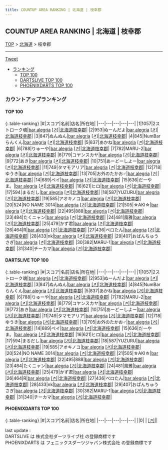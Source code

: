 ```yaml
---
title: COUNTUP AREA RANKING | 北海道 | 枝幸郡
---
```

## COUNTUP AREA RANKING | 北海道 | 枝幸郡

[TOP](/darts/rank/) > [北海道](/darts/rank/北海道/) > 枝幸郡

___

<a href="https://twitter.com/share?ref_src=twsrc%5Etfw" data-text="COUNTUP AREA RANKING | 北海道枝幸郡" class="twitter-share-button" data-hashtags="DARTSLIVE,PHOENIXDARTS,darts,ダーツ" data-show-count="false">Tweet</a>

* [ランキング](#カウントアップランキング)
    * [TOP 100](#top-100)
    * [DARTSLIVE TOP 100](#dartslive-top-100)
    * [PHOENIXDARTS TOP 100](#phoenixdarts-top-100)

### カウントアップランキング

#### TOP 100



{:.table-ranking}
|#|スコア|名前|店名|所在地|
|---|---|---|---|---|
|1|1057|<span class="rank-name-dl">2ストローク魂</span>|<a href="/darts/rank/shops/4635f9e35f90bbc60d9b047a20a7ba1e.html">bar alegria</a> <a href="https://search.dartslive.com/jp/shop/4635f9e35f90bbc60d9b047a20a7ba1e">[↗]</a>|<a href="/darts/rank/北海道/枝幸郡">北海道枝幸郡</a>|
|2|953|<span class="rank-name-dl">ぬーんだよ</span>|<a href="/darts/rank/shops/4635f9e35f90bbc60d9b047a20a7ba1e.html">bar alegria</a> <a href="https://search.dartslive.com/jp/shop/4635f9e35f90bbc60d9b047a20a7ba1e">[↗]</a>|<a href="/darts/rank/北海道/枝幸郡">北海道枝幸郡</a>|
|3|847|<span class="rank-name-dl">ぬんぬん</span>|<a href="/darts/rank/shops/4635f9e35f90bbc60d9b047a20a7ba1e.html">bar alegria</a> <a href="https://search.dartslive.com/jp/shop/4635f9e35f90bbc60d9b047a20a7ba1e">[↗]</a>|<a href="/darts/rank/北海道/枝幸郡">北海道枝幸郡</a>|
|4|845|<span class="rank-name-dl">NumBar らんくん</span>|<a href="/darts/rank/shops/4635f9e35f90bbc60d9b047a20a7ba1e.html">bar alegria</a> <a href="https://search.dartslive.com/jp/shop/4635f9e35f90bbc60d9b047a20a7ba1e">[↗]</a>|<a href="/darts/rank/北海道/枝幸郡">北海道枝幸郡</a>|
|5|837|<span class="rank-name-dl">あかね</span>|<a href="/darts/rank/shops/4635f9e35f90bbc60d9b047a20a7ba1e.html">bar alegria</a> <a href="https://search.dartslive.com/jp/shop/4635f9e35f90bbc60d9b047a20a7ba1e">[↗]</a>|<a href="/darts/rank/北海道/枝幸郡">北海道枝幸郡</a>|
|6|788|<span class="rank-name-dl">りゅーや</span>|<a href="/darts/rank/shops/4635f9e35f90bbc60d9b047a20a7ba1e.html">bar alegria</a> <a href="https://search.dartslive.com/jp/shop/4635f9e35f90bbc60d9b047a20a7ba1e">[↗]</a>|<a href="/darts/rank/北海道/枝幸郡">北海道枝幸郡</a>|
|7|782|<span class="rank-name-dl">MARUｰ2</span>|<a href="/darts/rank/shops/4635f9e35f90bbc60d9b047a20a7ba1e.html">bar alegria</a> <a href="https://search.dartslive.com/jp/shop/4635f9e35f90bbc60d9b047a20a7ba1e">[↗]</a>|<a href="/darts/rank/北海道/枝幸郡">北海道枝幸郡</a>|
|8|779|<span class="rank-name-dl">コヤンスカヤ</span>|<a href="/darts/rank/shops/4635f9e35f90bbc60d9b047a20a7ba1e.html">bar alegria</a> <a href="https://search.dartslive.com/jp/shop/4635f9e35f90bbc60d9b047a20a7ba1e">[↗]</a>|<a href="/darts/rank/北海道/枝幸郡">北海道枝幸郡</a>|
|9|772|<span class="rank-name-dl">あき</span>|<a href="/darts/rank/shops/4635f9e35f90bbc60d9b047a20a7ba1e.html">bar alegria</a> <a href="https://search.dartslive.com/jp/shop/4635f9e35f90bbc60d9b047a20a7ba1e">[↗]</a>|<a href="/darts/rank/北海道/枝幸郡">北海道枝幸郡</a>|
|10|751|<span class="rank-name-dl">あーどーしよー</span>|<a href="/darts/rank/shops/4635f9e35f90bbc60d9b047a20a7ba1e.html">bar alegria</a> <a href="https://search.dartslive.com/jp/shop/4635f9e35f90bbc60d9b047a20a7ba1e">[↗]</a>|<a href="/darts/rank/北海道/枝幸郡">北海道枝幸郡</a>|
|11|749|<span class="rank-name-dl">タマモアリア</span>|<a href="/darts/rank/shops/4635f9e35f90bbc60d9b047a20a7ba1e.html">bar alegria</a> <a href="https://search.dartslive.com/jp/shop/4635f9e35f90bbc60d9b047a20a7ba1e">[↗]</a>|<a href="/darts/rank/北海道/枝幸郡">北海道枝幸郡</a>|
|12|718|<span class="rank-name-dl">ゆうき</span>|<a href="/darts/rank/shops/4635f9e35f90bbc60d9b047a20a7ba1e.html">bar alegria</a> <a href="https://search.dartslive.com/jp/shop/4635f9e35f90bbc60d9b047a20a7ba1e">[↗]</a>|<a href="/darts/rank/北海道/枝幸郡">北海道枝幸郡</a>|
|13|705|<span class="rank-name-dl">お外のたかお♂</span>|<a href="/darts/rank/shops/4635f9e35f90bbc60d9b047a20a7ba1e.html">bar alegria</a> <a href="https://search.dartslive.com/jp/shop/4635f9e35f90bbc60d9b047a20a7ba1e">[↗]</a>|<a href="/darts/rank/北海道/枝幸郡">北海道枝幸郡</a>|
|14|689|<span class="rank-name-dl">ペイ</span>|<a href="/darts/rank/shops/4635f9e35f90bbc60d9b047a20a7ba1e.html">bar alegria</a> <a href="https://search.dartslive.com/jp/shop/4635f9e35f90bbc60d9b047a20a7ba1e">[↗]</a>|<a href="/darts/rank/北海道/枝幸郡">北海道枝幸郡</a>|
|15|636|<span class="rank-name-dl">だーやま。</span>|<a href="/darts/rank/shops/4635f9e35f90bbc60d9b047a20a7ba1e.html">bar alegria</a> <a href="https://search.dartslive.com/jp/shop/4635f9e35f90bbc60d9b047a20a7ba1e">[↗]</a>|<a href="/darts/rank/北海道/枝幸郡">北海道枝幸郡</a>|
|16|621|<span class="rank-name-dl">ヒロ</span>|<a href="/darts/rank/shops/4635f9e35f90bbc60d9b047a20a7ba1e.html">bar alegria</a> <a href="https://search.dartslive.com/jp/shop/4635f9e35f90bbc60d9b047a20a7ba1e">[↗]</a>|<a href="/darts/rank/北海道/枝幸郡">北海道枝幸郡</a>|
|17|594|<span class="rank-name-dl">まるだし</span>|<a href="/darts/rank/shops/4635f9e35f90bbc60d9b047a20a7ba1e.html">bar alegria</a> <a href="https://search.dartslive.com/jp/shop/4635f9e35f90bbc60d9b047a20a7ba1e">[↗]</a>|<a href="/darts/rank/北海道/枝幸郡">北海道枝幸郡</a>|
|18|587|<span class="rank-name-dl">YUZURU</span>|<a href="/darts/rank/shops/4635f9e35f90bbc60d9b047a20a7ba1e.html">bar alegria</a> <a href="https://search.dartslive.com/jp/shop/4635f9e35f90bbc60d9b047a20a7ba1e">[↗]</a>|<a href="/darts/rank/北海道/枝幸郡">北海道枝幸郡</a>|
|19|585|<span class="rank-name-dl">アオキノコ</span>|<a href="/darts/rank/shops/4635f9e35f90bbc60d9b047a20a7ba1e.html">bar alegria</a> <a href="https://search.dartslive.com/jp/shop/4635f9e35f90bbc60d9b047a20a7ba1e">[↗]</a>|<a href="/darts/rank/北海道/枝幸郡">北海道枝幸郡</a>|
|20|524|<span class="rank-name-dl">NO NAME 3014</span>|<a href="/darts/rank/shops/4635f9e35f90bbc60d9b047a20a7ba1e.html">bar alegria</a> <a href="https://search.dartslive.com/jp/shop/4635f9e35f90bbc60d9b047a20a7ba1e">[↗]</a>|<a href="/darts/rank/北海道/枝幸郡">北海道枝幸郡</a>|
|21|505|<span class="rank-name-dl">☆AKI☆</span>|<a href="/darts/rank/shops/4635f9e35f90bbc60d9b047a20a7ba1e.html">bar alegria</a> <a href="https://search.dartslive.com/jp/shop/4635f9e35f90bbc60d9b047a20a7ba1e">[↗]</a>|<a href="/darts/rank/北海道/枝幸郡">北海道枝幸郡</a>|
|22|495|<span class="rank-name-dl">888</span>|<a href="/darts/rank/shops/4635f9e35f90bbc60d9b047a20a7ba1e.html">bar alegria</a> <a href="https://search.dartslive.com/jp/shop/4635f9e35f90bbc60d9b047a20a7ba1e">[↗]</a>|<a href="/darts/rank/北海道/枝幸郡">北海道枝幸郡</a>|
|23|484|<span class="rank-name-dl">たくニャン</span>|<a href="/darts/rank/shops/4635f9e35f90bbc60d9b047a20a7ba1e.html">bar alegria</a> <a href="https://search.dartslive.com/jp/shop/4635f9e35f90bbc60d9b047a20a7ba1e">[↗]</a>|<a href="/darts/rank/北海道/枝幸郡">北海道枝幸郡</a>|
|24|481|<span class="rank-name-dl">風雅</span>|<a href="/darts/rank/shops/4635f9e35f90bbc60d9b047a20a7ba1e.html">bar alegria</a> <a href="https://search.dartslive.com/jp/shop/4635f9e35f90bbc60d9b047a20a7ba1e">[↗]</a>|<a href="/darts/rank/北海道/枝幸郡">北海道枝幸郡</a>|
|25|479|<span class="rank-name-dl">かず君</span>|<a href="/darts/rank/shops/4635f9e35f90bbc60d9b047a20a7ba1e.html">bar alegria</a> <a href="https://search.dartslive.com/jp/shop/4635f9e35f90bbc60d9b047a20a7ba1e">[↗]</a>|<a href="/darts/rank/北海道/枝幸郡">北海道枝幸郡</a>|
|26|464|<span class="rank-name-dl">R</span>|<a href="/darts/rank/shops/4635f9e35f90bbc60d9b047a20a7ba1e.html">bar alegria</a> <a href="https://search.dartslive.com/jp/shop/4635f9e35f90bbc60d9b047a20a7ba1e">[↗]</a>|<a href="/darts/rank/北海道/枝幸郡">北海道枝幸郡</a>|
|27|436|<span class="rank-name-dl">ペロたん</span>|<a href="/darts/rank/shops/4635f9e35f90bbc60d9b047a20a7ba1e.html">bar alegria</a> <a href="https://search.dartslive.com/jp/shop/4635f9e35f90bbc60d9b047a20a7ba1e">[↗]</a>|<a href="/darts/rank/北海道/枝幸郡">北海道枝幸郡</a>|
|28|433|<span class="rank-name-dl">nk</span>|<a href="/darts/rank/shops/4635f9e35f90bbc60d9b047a20a7ba1e.html">bar alegria</a> <a href="https://search.dartslive.com/jp/shop/4635f9e35f90bbc60d9b047a20a7ba1e">[↗]</a>|<a href="/darts/rank/北海道/枝幸郡">北海道枝幸郡</a>|
|29|407|<span class="rank-name-dl">おぱんちゅうさぎ</span>|<a href="/darts/rank/shops/4635f9e35f90bbc60d9b047a20a7ba1e.html">bar alegria</a> <a href="https://search.dartslive.com/jp/shop/4635f9e35f90bbc60d9b047a20a7ba1e">[↗]</a>|<a href="/darts/rank/北海道/枝幸郡">北海道枝幸郡</a>|
|30|382|<span class="rank-name-dl">MARU-1</span>|<a href="/darts/rank/shops/4635f9e35f90bbc60d9b047a20a7ba1e.html">bar alegria</a> <a href="https://search.dartslive.com/jp/shop/4635f9e35f90bbc60d9b047a20a7ba1e">[↗]</a>|<a href="/darts/rank/北海道/枝幸郡">北海道枝幸郡</a>|
|31|340|<span class="rank-name-dl">チーカマ</span>|<a href="/darts/rank/shops/4635f9e35f90bbc60d9b047a20a7ba1e.html">bar alegria</a> <a href="https://search.dartslive.com/jp/shop/4635f9e35f90bbc60d9b047a20a7ba1e">[↗]</a>|<a href="/darts/rank/北海道/枝幸郡">北海道枝幸郡</a>|


#### DARTSLIVE TOP 100



{:.table-ranking}
|#|スコア|名前|店名|所在地|
|---|---|---|---|---|
|1|1057|<span class="rank-name-dl">2ストローク魂</span>|<a href="/darts/rank/shops/4635f9e35f90bbc60d9b047a20a7ba1e.html">bar alegria</a> <a href="https://search.dartslive.com/jp/shop/4635f9e35f90bbc60d9b047a20a7ba1e">[↗]</a>|<a href="/darts/rank/北海道/枝幸郡">北海道枝幸郡</a>|
|2|953|<span class="rank-name-dl">ぬーんだよ</span>|<a href="/darts/rank/shops/4635f9e35f90bbc60d9b047a20a7ba1e.html">bar alegria</a> <a href="https://search.dartslive.com/jp/shop/4635f9e35f90bbc60d9b047a20a7ba1e">[↗]</a>|<a href="/darts/rank/北海道/枝幸郡">北海道枝幸郡</a>|
|3|847|<span class="rank-name-dl">ぬんぬん</span>|<a href="/darts/rank/shops/4635f9e35f90bbc60d9b047a20a7ba1e.html">bar alegria</a> <a href="https://search.dartslive.com/jp/shop/4635f9e35f90bbc60d9b047a20a7ba1e">[↗]</a>|<a href="/darts/rank/北海道/枝幸郡">北海道枝幸郡</a>|
|4|845|<span class="rank-name-dl">NumBar らんくん</span>|<a href="/darts/rank/shops/4635f9e35f90bbc60d9b047a20a7ba1e.html">bar alegria</a> <a href="https://search.dartslive.com/jp/shop/4635f9e35f90bbc60d9b047a20a7ba1e">[↗]</a>|<a href="/darts/rank/北海道/枝幸郡">北海道枝幸郡</a>|
|5|837|<span class="rank-name-dl">あかね</span>|<a href="/darts/rank/shops/4635f9e35f90bbc60d9b047a20a7ba1e.html">bar alegria</a> <a href="https://search.dartslive.com/jp/shop/4635f9e35f90bbc60d9b047a20a7ba1e">[↗]</a>|<a href="/darts/rank/北海道/枝幸郡">北海道枝幸郡</a>|
|6|788|<span class="rank-name-dl">りゅーや</span>|<a href="/darts/rank/shops/4635f9e35f90bbc60d9b047a20a7ba1e.html">bar alegria</a> <a href="https://search.dartslive.com/jp/shop/4635f9e35f90bbc60d9b047a20a7ba1e">[↗]</a>|<a href="/darts/rank/北海道/枝幸郡">北海道枝幸郡</a>|
|7|782|<span class="rank-name-dl">MARUｰ2</span>|<a href="/darts/rank/shops/4635f9e35f90bbc60d9b047a20a7ba1e.html">bar alegria</a> <a href="https://search.dartslive.com/jp/shop/4635f9e35f90bbc60d9b047a20a7ba1e">[↗]</a>|<a href="/darts/rank/北海道/枝幸郡">北海道枝幸郡</a>|
|8|779|<span class="rank-name-dl">コヤンスカヤ</span>|<a href="/darts/rank/shops/4635f9e35f90bbc60d9b047a20a7ba1e.html">bar alegria</a> <a href="https://search.dartslive.com/jp/shop/4635f9e35f90bbc60d9b047a20a7ba1e">[↗]</a>|<a href="/darts/rank/北海道/枝幸郡">北海道枝幸郡</a>|
|9|772|<span class="rank-name-dl">あき</span>|<a href="/darts/rank/shops/4635f9e35f90bbc60d9b047a20a7ba1e.html">bar alegria</a> <a href="https://search.dartslive.com/jp/shop/4635f9e35f90bbc60d9b047a20a7ba1e">[↗]</a>|<a href="/darts/rank/北海道/枝幸郡">北海道枝幸郡</a>|
|10|751|<span class="rank-name-dl">あーどーしよー</span>|<a href="/darts/rank/shops/4635f9e35f90bbc60d9b047a20a7ba1e.html">bar alegria</a> <a href="https://search.dartslive.com/jp/shop/4635f9e35f90bbc60d9b047a20a7ba1e">[↗]</a>|<a href="/darts/rank/北海道/枝幸郡">北海道枝幸郡</a>|
|11|749|<span class="rank-name-dl">タマモアリア</span>|<a href="/darts/rank/shops/4635f9e35f90bbc60d9b047a20a7ba1e.html">bar alegria</a> <a href="https://search.dartslive.com/jp/shop/4635f9e35f90bbc60d9b047a20a7ba1e">[↗]</a>|<a href="/darts/rank/北海道/枝幸郡">北海道枝幸郡</a>|
|12|718|<span class="rank-name-dl">ゆうき</span>|<a href="/darts/rank/shops/4635f9e35f90bbc60d9b047a20a7ba1e.html">bar alegria</a> <a href="https://search.dartslive.com/jp/shop/4635f9e35f90bbc60d9b047a20a7ba1e">[↗]</a>|<a href="/darts/rank/北海道/枝幸郡">北海道枝幸郡</a>|
|13|705|<span class="rank-name-dl">お外のたかお♂</span>|<a href="/darts/rank/shops/4635f9e35f90bbc60d9b047a20a7ba1e.html">bar alegria</a> <a href="https://search.dartslive.com/jp/shop/4635f9e35f90bbc60d9b047a20a7ba1e">[↗]</a>|<a href="/darts/rank/北海道/枝幸郡">北海道枝幸郡</a>|
|14|689|<span class="rank-name-dl">ペイ</span>|<a href="/darts/rank/shops/4635f9e35f90bbc60d9b047a20a7ba1e.html">bar alegria</a> <a href="https://search.dartslive.com/jp/shop/4635f9e35f90bbc60d9b047a20a7ba1e">[↗]</a>|<a href="/darts/rank/北海道/枝幸郡">北海道枝幸郡</a>|
|15|636|<span class="rank-name-dl">だーやま。</span>|<a href="/darts/rank/shops/4635f9e35f90bbc60d9b047a20a7ba1e.html">bar alegria</a> <a href="https://search.dartslive.com/jp/shop/4635f9e35f90bbc60d9b047a20a7ba1e">[↗]</a>|<a href="/darts/rank/北海道/枝幸郡">北海道枝幸郡</a>|
|16|621|<span class="rank-name-dl">ヒロ</span>|<a href="/darts/rank/shops/4635f9e35f90bbc60d9b047a20a7ba1e.html">bar alegria</a> <a href="https://search.dartslive.com/jp/shop/4635f9e35f90bbc60d9b047a20a7ba1e">[↗]</a>|<a href="/darts/rank/北海道/枝幸郡">北海道枝幸郡</a>|
|17|594|<span class="rank-name-dl">まるだし</span>|<a href="/darts/rank/shops/4635f9e35f90bbc60d9b047a20a7ba1e.html">bar alegria</a> <a href="https://search.dartslive.com/jp/shop/4635f9e35f90bbc60d9b047a20a7ba1e">[↗]</a>|<a href="/darts/rank/北海道/枝幸郡">北海道枝幸郡</a>|
|18|587|<span class="rank-name-dl">YUZURU</span>|<a href="/darts/rank/shops/4635f9e35f90bbc60d9b047a20a7ba1e.html">bar alegria</a> <a href="https://search.dartslive.com/jp/shop/4635f9e35f90bbc60d9b047a20a7ba1e">[↗]</a>|<a href="/darts/rank/北海道/枝幸郡">北海道枝幸郡</a>|
|19|585|<span class="rank-name-dl">アオキノコ</span>|<a href="/darts/rank/shops/4635f9e35f90bbc60d9b047a20a7ba1e.html">bar alegria</a> <a href="https://search.dartslive.com/jp/shop/4635f9e35f90bbc60d9b047a20a7ba1e">[↗]</a>|<a href="/darts/rank/北海道/枝幸郡">北海道枝幸郡</a>|
|20|524|<span class="rank-name-dl">NO NAME 3014</span>|<a href="/darts/rank/shops/4635f9e35f90bbc60d9b047a20a7ba1e.html">bar alegria</a> <a href="https://search.dartslive.com/jp/shop/4635f9e35f90bbc60d9b047a20a7ba1e">[↗]</a>|<a href="/darts/rank/北海道/枝幸郡">北海道枝幸郡</a>|
|21|505|<span class="rank-name-dl">☆AKI☆</span>|<a href="/darts/rank/shops/4635f9e35f90bbc60d9b047a20a7ba1e.html">bar alegria</a> <a href="https://search.dartslive.com/jp/shop/4635f9e35f90bbc60d9b047a20a7ba1e">[↗]</a>|<a href="/darts/rank/北海道/枝幸郡">北海道枝幸郡</a>|
|22|495|<span class="rank-name-dl">888</span>|<a href="/darts/rank/shops/4635f9e35f90bbc60d9b047a20a7ba1e.html">bar alegria</a> <a href="https://search.dartslive.com/jp/shop/4635f9e35f90bbc60d9b047a20a7ba1e">[↗]</a>|<a href="/darts/rank/北海道/枝幸郡">北海道枝幸郡</a>|
|23|484|<span class="rank-name-dl">たくニャン</span>|<a href="/darts/rank/shops/4635f9e35f90bbc60d9b047a20a7ba1e.html">bar alegria</a> <a href="https://search.dartslive.com/jp/shop/4635f9e35f90bbc60d9b047a20a7ba1e">[↗]</a>|<a href="/darts/rank/北海道/枝幸郡">北海道枝幸郡</a>|
|24|481|<span class="rank-name-dl">風雅</span>|<a href="/darts/rank/shops/4635f9e35f90bbc60d9b047a20a7ba1e.html">bar alegria</a> <a href="https://search.dartslive.com/jp/shop/4635f9e35f90bbc60d9b047a20a7ba1e">[↗]</a>|<a href="/darts/rank/北海道/枝幸郡">北海道枝幸郡</a>|
|25|479|<span class="rank-name-dl">かず君</span>|<a href="/darts/rank/shops/4635f9e35f90bbc60d9b047a20a7ba1e.html">bar alegria</a> <a href="https://search.dartslive.com/jp/shop/4635f9e35f90bbc60d9b047a20a7ba1e">[↗]</a>|<a href="/darts/rank/北海道/枝幸郡">北海道枝幸郡</a>|
|26|464|<span class="rank-name-dl">R</span>|<a href="/darts/rank/shops/4635f9e35f90bbc60d9b047a20a7ba1e.html">bar alegria</a> <a href="https://search.dartslive.com/jp/shop/4635f9e35f90bbc60d9b047a20a7ba1e">[↗]</a>|<a href="/darts/rank/北海道/枝幸郡">北海道枝幸郡</a>|
|27|436|<span class="rank-name-dl">ペロたん</span>|<a href="/darts/rank/shops/4635f9e35f90bbc60d9b047a20a7ba1e.html">bar alegria</a> <a href="https://search.dartslive.com/jp/shop/4635f9e35f90bbc60d9b047a20a7ba1e">[↗]</a>|<a href="/darts/rank/北海道/枝幸郡">北海道枝幸郡</a>|
|28|433|<span class="rank-name-dl">nk</span>|<a href="/darts/rank/shops/4635f9e35f90bbc60d9b047a20a7ba1e.html">bar alegria</a> <a href="https://search.dartslive.com/jp/shop/4635f9e35f90bbc60d9b047a20a7ba1e">[↗]</a>|<a href="/darts/rank/北海道/枝幸郡">北海道枝幸郡</a>|
|29|407|<span class="rank-name-dl">おぱんちゅうさぎ</span>|<a href="/darts/rank/shops/4635f9e35f90bbc60d9b047a20a7ba1e.html">bar alegria</a> <a href="https://search.dartslive.com/jp/shop/4635f9e35f90bbc60d9b047a20a7ba1e">[↗]</a>|<a href="/darts/rank/北海道/枝幸郡">北海道枝幸郡</a>|
|30|382|<span class="rank-name-dl">MARU-1</span>|<a href="/darts/rank/shops/4635f9e35f90bbc60d9b047a20a7ba1e.html">bar alegria</a> <a href="https://search.dartslive.com/jp/shop/4635f9e35f90bbc60d9b047a20a7ba1e">[↗]</a>|<a href="/darts/rank/北海道/枝幸郡">北海道枝幸郡</a>|
|31|340|<span class="rank-name-dl">チーカマ</span>|<a href="/darts/rank/shops/4635f9e35f90bbc60d9b047a20a7ba1e.html">bar alegria</a> <a href="https://search.dartslive.com/jp/shop/4635f9e35f90bbc60d9b047a20a7ba1e">[↗]</a>|<a href="/darts/rank/北海道/枝幸郡">北海道枝幸郡</a>|


#### PHOENIXDARTS TOP 100



{:.table-ranking}
|#|スコア|名前|店名|所在地|
|---|---|---|---|---|
||0|<span class="rank-name-dl"> </span>|<a href="/darts/rank/shops/.html"></a> <a href="">[↗]</a>|<a href="/darts/rank//"></a>|


<div class="footer border-top border-gray-light mt-5 pt-3 text-right text-gray">
    last update : <span style="font-weight: italic" id="foot_last_modified"></span><br />
    DARTSLIVE は 株式会社ダーツライブ社 の登録商標です<br />
    PHOENIXDARTS は フェニックスダーツジャパン株式会社 の登録商標です<br />
</div>

<script src="https://cdnjs.cloudflare.com/ajax/libs/jquery.tablesorter/2.31.3/js/jquery.tablesorter.min.js" integrity="sha512-qzgd5cYSZcosqpzpn7zF2ZId8f/8CHmFKZ8j7mU4OUXTNRd5g+ZHBPsgKEwoqxCtdQvExE5LprwwPAgoicguNg==" crossorigin="anonymous" referrerpolicy="no-referrer"></script>
<link rel="stylesheet" href="https://cdnjs.cloudflare.com/ajax/libs/jquery.tablesorter/2.31.3/css/theme.default.min.css" integrity="sha512-wghhOJkjQX0Lh3NSWvNKeZ0ZpNn+SPVXX1Qyc9OCaogADktxrBiBdKGDoqVUOyhStvMBmJQ8ZdMHiR3wuEq8+w==" crossorigin="anonymous" referrerpolicy="no-referrer" />
<script>
$(function() {
    $(".table-ranking").tablesorter({sortList:[[0, 0]]});
    $("#foot_last_modified").text(formatDate(new Date(document.lastModified), 'yyyy-MM-dd HH:mm:ss'));
});
</script>

<script async src="https://platform.twitter.com/widgets.js" charset="utf-8"></script>